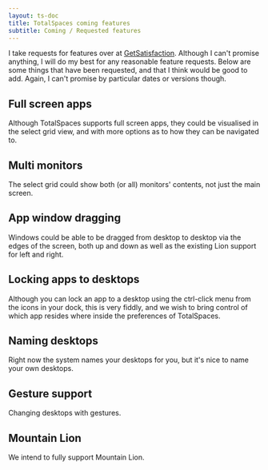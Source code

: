 ```yaml
---
layout: ts-doc
title: TotalSpaces coming features
subtitle: Coming / Requested features
---
```


I take requests for features over at [GetSatisfaction](http://getsatisfaction.com/binaryage). Although I can't promise anything, I will do my best for any reasonable feature requests. Below are some things that have been requested, and that I think would be good to add. Again, I can't promise by particular dates or versions though.

## Full screen apps

Although TotalSpaces supports full screen apps, they could be visualised in the select grid view, and with more options as to how they can be navigated to.

## Multi monitors

The select grid could show both (or all) monitors' contents, not just the main screen.

## App window dragging

Windows could be able to be dragged from desktop to desktop via the edges of the screen, both up and down as well as the existing Lion support for left and right.

## Locking apps to desktops

Although you can lock an app to a desktop using the ctrl-click menu from the icons in your dock, this is very fiddly, and we wish to bring control of which app resides where inside the preferences of TotalSpaces.

## Naming desktops

Right now the system names your desktops for you, but it's nice to name your own desktops.

## Gesture support

Changing desktops with gestures.

## Mountain Lion

We intend to fully support Mountain Lion.
